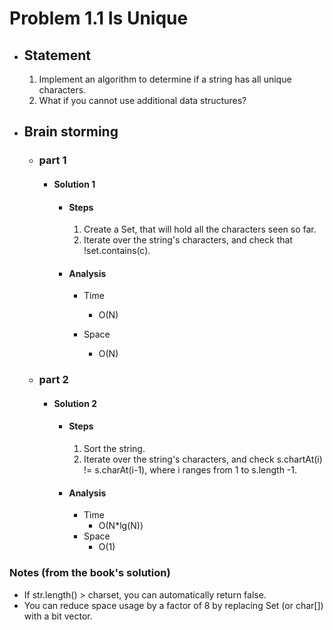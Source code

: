 # Problem 1.1 Is Unique

- ## Statement

  1. Implement an algorithm to determine if a string has all unique characters.
  1. What if you cannot use additional data structures?

- ## Brain storming

  - ### part 1

    - #### Solution 1

      - #### Steps

        1. Create a Set<Character>, that will hold all the characters seen so far.
        2. Iterate over the string's characters, and check that !set.contains\(c).

      - #### Analysis

        - Time

          - O(N)

        - Space
          - O(N)

  - ### part 2

    - #### Solution 2

      - #### Steps

        1.  Sort the string.
        2.  Iterate over the string's characters,
            and check s.chartAt(i) != s.charAt(i-1), where i ranges from 1 to s.length -1.

      - #### Analysis

        - Time
          - O(N\*lg(N))
        - Space
          - O(1)

### Notes (from the book's solution)

- If str.length() > charset, you can automatically return false.
- You can reduce space usage by a factor of 8 by replacing Set<Characters> (or char[]) with a bit vector.
